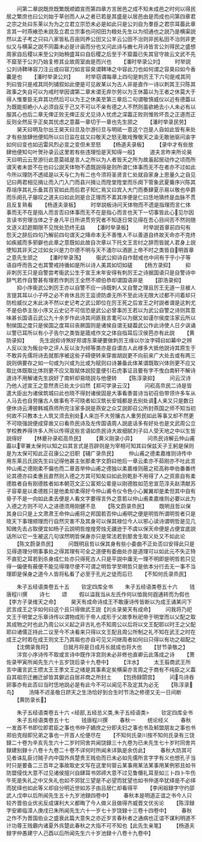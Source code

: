 <!-- { "loadSidebar": true } -->
　　问第二章説既庶既繁既顺廼宣而第四章方言居邑之成不知未成邑之时何以得民居之繁庶也曰公刘始于草创而人从之者已若是其盛是以居邑由是而成也问第四章君之宗之处曰东莱以为为之立君立宗恐未必是如此只是公刘自为羣臣之君宗耳葢此章言其一时燕飨恐未説及立君立宗事也问彻田为粮处先生以为彻通也之説乃是横渠説然以孟子考之只曰八家皆私百亩同养公田又公羊云公田不治则非民私田不治则非吏似又与横渠之説不同葢未必是计亩而分也又问此诗与豳七月诗皆言公刘得民之盛想周家自后稷以来至公刘始稍盛耳曰自后稷之后至于不窟葢已失其官守故云文武不先不窟至于公刘乃始复修其业故周室由是而兴也
　　【潘时举录公刘】
　　时举説公刘诗鞞琫容刀注云或曰容刀如言容臭谓鞞琫之中容此刀也如何谓之容臭曰如今香囊是也
　　【潘时举录公刘】
　　时举窃谓每章上四句是刺厉王下六句是戒其同列曰皆只是戒其同列铺叙如此便是可见故某以为古人非是直作一诗以刺其王只陈其政事之失自可以为戒时举因谓第二章末谓无弃尔劳以为王休葢以为王者之休莫大于得人惟羣臣无弃其功然后可以为王之休美至第三章后二句谓敬慎威仪以近有德葢以为既能拒絶小人必须自反于己又不可以不亲有德之人不然则虽欲絶去小人未必有以服其心也后二章无俾正败无俾正反尤见诗人忧虑之深葢正败则惟败坏吾之正道而正反则全然反乎正矣其忧虑之意葢一章切于一章也先生颔之
　　【潘时举录民劳】
　　昊天曰明及尔出王昊天曰旦及尔游衍旦与明祗一意这个岂是人自如此皆有来处才有些放肆他便知所以曰日监在兹又曰敬天之怒无敢戏豫敬天之渝无敢驰驱问渝字如何曰变也如迅雷风烈必变之变但未至怒
　　【杨道夫录板】
　　【录中才有些放肆他便知句叶贺孙录云这里若有些违理恰是天知得一般】
　　道夫言昨来所论昊天曰明云云至游衍此意莫祗是言人之所以为人者皆天之所为故虽起居动作之顷而所谓天者未尝不在也曰公説天体物不遗既説得是则所谓仁体事而无不在者亦不过如此今所以理防不透祗是以天与仁为有二也今须将圣贤言仁处就自家身上思量久之自见记曰两君相见揖让而入门入门而县兴揖让而陞堂陞堂而乐阕下管象武夏籥序兴陈其荐俎序其礼乐备其百官如此而后君子知仁焉又曰宾入大门而奏肆夏示易以敬也卒爵而乐阕孔子屡叹之道夫曰如此则是合正理而不紊其序便是仁曰恁地猜终是血脉不贯且反复熟看
　　【杨道夫录板】
　　时举説板诗问天体物而不遗是指理而言仁体事而无不在是指人而言否曰体事而无不在是指心而言也天下一切事皆此心见尔因言读书穷理当体之于身凡平日所讲贯穷究者不知逐日常见得在吾心目间否不然则随文逐义赶趂期限不见悦处恐终无益
　　【潘时举录板】
　　时举説首章前四句有怨天之辞后四句乃解前四句谓天之降命本无不善惟人不以善道自终故天命亦不克终如疾威而多邪僻也此章之意既如此故自次章以下托文王言纣之辞而皆就人君身上説使知其非天之过如女兴是力尔德不明与天不湎尔以酒匪上帝不时之类皆自明首章之意先生颔之
　　【潘时举录荡】
　　衞武公抑诗自作懿戒也中间有于乎小子等语自呼而告之也其警戒持循如是所以诗人美其如切如磋
　　【杨方录抑】
　　抑非刺厉王只是自警尝考衞武公生于宣王末年安得有刺厉王之诗据国语只是自警诗中辞气若作自警甚有理若作刺厉王全然不顺伯恭却谓国语非是
　　【卲浩录抑】
　　抑小序衞武公刺厉王亦以自警不应一诗既刺人又自警之理且厉王无道一旦被人言提其耳以小子呼之必不肯休且厉王监谤防虐无所不至此诗无限大过都不问着却只防检威仪之末此决不然以史记考之武公即位在厉王死之后宣王之时説者谓是这刺尤不是伯恭主张小序又云史记不可信恐是武公必曾事厉王若以为武公自警之诗则其意味甚长国语云武公九十余岁作此诗其间匪我言耄可以为据又如谨尔侯度注家云所以制侯国之度只是侯国之度耳曰丧厥国则是诸侯自谓无疑葢武公作此诗使人日夕讽诵以警已耳所以有小子告尔之类皆是箴戒作文之体自指耳后汉侯芭亦有此説
　　【黄防录抑】
　　先生説抑诗煞好郑谓东莱硬要做刺厉王缘以尔汝字碍曰如幕中之辨人反以汝为叛台中之评人反以汝为倾等类亦是自谓古人此様多大抵他説诗其原生于不敢异先儒将诗去就那序被这些子碍便转来穿凿胡説更不向前来广大处去或有两三説则俱要存之如一句或为兴或为比或为赋则曰诗兼备此体某谓既取兴体则更不应又取比体既取比体则更不应又取赋体説狡童便引石虎事证且要有字不曳白南轩不解诗道诗不用解诸先生説好了南轩却易晓説与他便转
　　【陈淳录抑】
　　问云汉诗乃他人述宣王之意然责已处太少曰然【郑可学录云汉】
　　问崧高烝民二诗是皆遣大臣出为诸侯筑城曰此也晓不得封诸侯固是大事看黍苗诗当初召伯带领许多车从人马去也自劳攘古人做事有不可晓者如汉筑长安城都是去别处调人来又只是数日便休诗云溥彼韩城燕师所完注家多説是燕安之众艾説即召公所封燕国之师不知当初何故不只教本土人筑又须去别处人来岂不大劳攘古人重劳民如此等事又却不然更不可晓强説便成穿凿又曰看烝民诗及左传国语周人説底话多有好处也是文武周公立学校教养得许多人所以传得这些言语如烝民诗大故细腻刘子曰人受天地之中以生皆説得好
　　【林夔孙录崧高烝民】
　　【黄义刚录小异】
　　问烝民诗解云仲山甫葢以宰兼太保何以知之曰其言式是百辟则是为宰相可知其曰保兹天子王躬是保则是为太保可知此正召康公之旧职【辅广录烝民】
　　仲山甫之德柔嘉维则诗传中用东莱吕氏説先生曰记得他甚主张那柔字文蔚曰他后一章云柔亦不茹刚亦不吐此言仲山甫之德刚柔不偏也而二章首举仲山甫之德独以柔嘉维则蔽之崧高称申伯番番终论其德亦曰柔惠且直然则入德之方其可知矣曰如此则乾卦不用得了人之资禀自有柔德胜者自有刚德胜者如本朝范文正公富郑公辈是以刚德胜如范忠宣范淳夫赵清献苏子容辈是以柔德胜只是他柔却柔得好今仲山甫令仪令色小心翼翼却是柔但其中自有骨子不是一向如此柔去便是人看文字要得言外之意若以仲山甫柔嘉维则必要以此为入德之方则不可人之进德须用刚健不息
　　【陈文蔚录烝民】
　　既明且哲以保其身曰只是上文肃肃王命仲山甫将之邦国若否仲山甫明之便是明哲所谓明哲者只是晓天下事理顺理而行自然灾害不及其身可以保其禄位今人以邪心读诗谓明哲是见几知微先去占取便宜如杨子云説明哲煌煌旁烛无疆逊于不虞以保天命便是占便宜底説话所以它一生被这几句误然明哲保身亦只是常法若到那舍生取义处又不如此论
　　【陈文蔚录烝民】
　　问既明且哲以保其身有些小委曲不正处否曰安得此只是见得道理分明事事处之得其理有可全之道便有委曲处亦是道理可以如此元不失正特不直犯之耳若到杀身成仁处亦只得死古人只是平説中庸无一理不明即是明哲若只见得一偏便有蔽便不能见得理尽便不可谓之明哲学至明哲只是依本分行去无一事不当理即是保身之道今人皆将私看了必至于孔光之徒而后已
　　【不知何氏录烝民】

　　朱子五经语类卷五十五
　　钦定四库全书
　　朱子五经语类卷五十六
　　钱唐程川撰
　　诗七
　　颂
　　假以溢我当从左氏作何以恤我何遐通转而为假也【李方子录维天之命】
　　昊天有成命诗成王不敢康诗传皆断以为成王诵某问下武言成王之孚如何曰这个且只得做武王説【刘炎录昊天有成命】
　　问我将乃祀文王于明堂之乐章诗传以谓物成形于帝人成形于父故季秋祀帝于明堂而以父配之取其成物之时也此乃周公以义起之非古礼也不知周公以后将以文王配耶以时王之父配耶曰诸儒正持此二议至今不决看来只得以文王配且周公所制之礼不知在武王之时在成王之时若在成王则文王乃其祖也亦自可见又问继周者如何曰只得以有功之祖配之
　　【沈僩录我将】
　　日就月将是日成月长就成也将大也
　　【甘节录敬之】
　　泮宫小序诗传不取或言诗中既作泮宫则未必非修也直卿云此落成之诗
　　【萧佐录甲寅所闻先生六十五岁饶后录十九卷中】
　　【泮水】
　　太王翦商武王所言中庸言武王缵太王王季文王之绪是其事素定矣横渠亦言周之于商有不纯臣之义葢自其祖宗迁豳迁邰皆其僻远自居非商之所封土
　　【包扬録閟宫】
　　问鸟诗吞卵事亦有此否曰当时恁地説必是有此今不可以闻见不及定其为必无
　　【陈淳录鸟】
　　汤降不迟圣敬日跻天之生汤恰好到合生时节汤之修德又无一日间断
　　【黄防录长】

　　朱子五经语类卷五十六
<经部,五经总义类,朱子五经语类>
　　钦定四库全书
　　朱子五经语类卷五十七
　　钱唐程川撰
　　春秋一
　　统论经义
　　春秋一发首不书即位即君臣之事也书仲子嫡庶之分即夫妇之事也书及邾盟朋友之事也书郑伯克叚即兄弟之事也一开首人伦便尽在
　　【不知何氏录川按不知何氏录有三饶録二十卷为辛亥先生六十二岁时同舍共闻饶録三十九卷为已未先生七十岁时同舍共録建别録十八卷十九卷二十卷不详何时所闻未详孰是余仿此】
　　春秋大防其可见者诛乱臣讨贼子内中国外呉楚贵王贱伯而已未必如先儒所言字字有义也想孔子当时只是要备二三百年之事故取史文写在这里何甞云某事用某法某事用某例邪且如书防盟侵伐大意不过见诸侯擅兴自肆耳书郊禘大意不过见鲁僭礼耳至如三卜四卜牛伤牛死是失礼之中又失礼也如不郊犹三望是不必望而犹望也如书仲遂卒犹绎是不必绎而犹绎也如此等义却自分明近世如苏子由吕居仁却看得平
　　【李闲祖録字守约邵武人戊申以后所闻先生五十九岁池録四卷中】
　　春秋本是明道正谊之书今人只较齐晋伯业优劣反成谋利大义都晦了今人做义且做得齐威晋文优劣论
　　【陈淳録字安卿临漳人庚戌已朱所闻先生六十一岁七十岁饶録十三卷十四卷中】
　　春秋之作不为晋国伯业之盛衰此篇大意失之亦近岁言春秋者之通病也正谊不谋利明道不计功尊王贱霸内诸夏外呉楚此春秋之大指不可不知也【此先生亲笔】
　　【杨道夫録字仲愚建宁人己酉以后所闻先生六十岁池録十八卷十九卷中】
